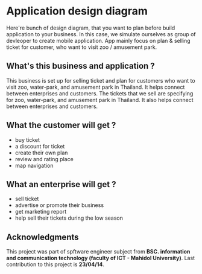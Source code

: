 # Application design diagram

Here're bunch of design diagram, that you want to plan before build application to your business.
In this case, we simulate ourselves as group of devleoper to create mobile application.
App mainly focus on plan & selling ticket for customer, who want to visit zoo / amusement park.

## What's this business and application ?

This business is set up for selling ticket and plan for customers who want to visit zoo,
water-park, and amusement park in Thailand. It helps connect between enterprises and
customers. The tickets that we sell are specifying for zoo, water-park, and amusement park 
in Thailand. It also helps connect between enterprises and customers.

## What the customer will get ?

- buy ticket 
- a discount for ticket
- create their own plan
- review and rating place
- map navigation

## What an enterprise will get ?

- sell ticket
- advertise or promote their business 
- get marketing report
- help sell their tickets during the low season

## Acknowledgments

This project was part of spftware engineer subject from **BSC. information and communication technology (faculty of ICT - Mahidol University)**. Last contribution to this project is **23/04/14**.
